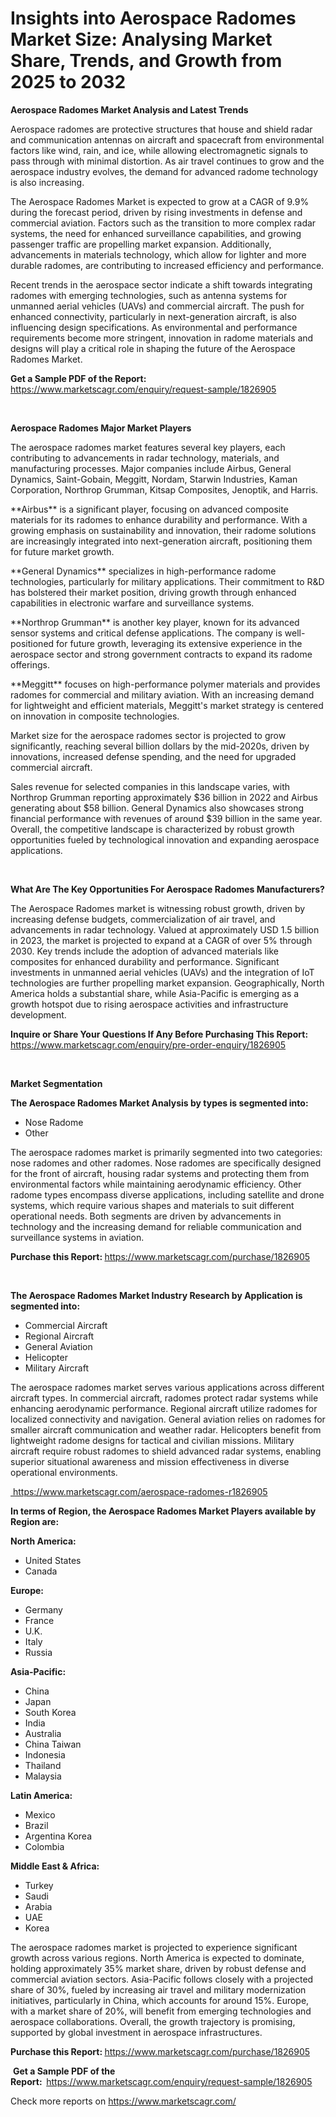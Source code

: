 <p><h1>Insights into Aerospace Radomes Market Size: Analysing Market Share, Trends, and Growth from 2025 to 2032</h1></p><p><strong>Aerospace Radomes Market Analysis and Latest Trends</strong></p>
<p><p>Aerospace radomes are protective structures that house and shield radar and communication antennas on aircraft and spacecraft from environmental factors like wind, rain, and ice, while allowing electromagnetic signals to pass through with minimal distortion. As air travel continues to grow and the aerospace industry evolves, the demand for advanced radome technology is also increasing.</p><p>The Aerospace Radomes Market is expected to grow at a CAGR of 9.9% during the forecast period, driven by rising investments in defense and commercial aviation. Factors such as the transition to more complex radar systems, the need for enhanced surveillance capabilities, and growing passenger traffic are propelling market expansion. Additionally, advancements in materials technology, which allow for lighter and more durable radomes, are contributing to increased efficiency and performance.</p><p>Recent trends in the aerospace sector indicate a shift towards integrating radomes with emerging technologies, such as antenna systems for unmanned aerial vehicles (UAVs) and commercial aircraft. The push for enhanced connectivity, particularly in next-generation aircraft, is also influencing design specifications. As environmental and performance requirements become more stringent, innovation in radome materials and designs will play a critical role in shaping the future of the Aerospace Radomes Market.</p></p>
<p><strong>Get a Sample PDF of the Report:&nbsp;</strong> <a href="https://www.marketscagr.com/enquiry/request-sample/1826905?utm_campaign=3534&utm_medium=2&utm_source=Github&utm_content=ia&utm_term=31032025&utm_id=aerospace-radomes">https://www.marketscagr.com/enquiry/request-sample/1826905</a></p>
<p>&nbsp;</p>
<p><strong>Aerospace Radomes Major Market Players</strong></p>
<p><p>The aerospace radomes market features several key players, each contributing to advancements in radar technology, materials, and manufacturing processes. Major companies include Airbus, General Dynamics, Saint-Gobain, Meggitt, Nordam, Starwin Industries, Kaman Corporation, Northrop Grumman, Kitsap Composites, Jenoptik, and Harris.</p><p>**Airbus** is a significant player, focusing on advanced composite materials for its radomes to enhance durability and performance. With a growing emphasis on sustainability and innovation, their radome solutions are increasingly integrated into next-generation aircraft, positioning them for future market growth.</p><p>**General Dynamics** specializes in high-performance radome technologies, particularly for military applications. Their commitment to R&D has bolstered their market position, driving growth through enhanced capabilities in electronic warfare and surveillance systems. </p><p>**Northrop Grumman** is another key player, known for its advanced sensor systems and critical defense applications. The company is well-positioned for future growth, leveraging its extensive experience in the aerospace sector and strong government contracts to expand its radome offerings.</p><p>**Meggitt** focuses on high-performance polymer materials and provides radomes for commercial and military aviation. With an increasing demand for lightweight and efficient materials, Meggitt's market strategy is centered on innovation in composite technologies.</p><p>Market size for the aerospace radomes sector is projected to grow significantly, reaching several billion dollars by the mid-2020s, driven by innovations, increased defense spending, and the need for upgraded commercial aircraft.</p><p>Sales revenue for selected companies in this landscape varies, with Northrop Grumman reporting approximately $36 billion in 2022 and Airbus generating about $58 billion. General Dynamics also showcases strong financial performance with revenues of around $39 billion in the same year. Overall, the competitive landscape is characterized by robust growth opportunities fueled by technological innovation and expanding aerospace applications.</p></p>
<p>&nbsp;</p>
<p><strong>What Are The Key Opportunities For Aerospace Radomes Manufacturers?</strong></p>
<p><p>The Aerospace Radomes market is witnessing robust growth, driven by increasing defense budgets, commercialization of air travel, and advancements in radar technology. Valued at approximately USD 1.5 billion in 2023, the market is projected to expand at a CAGR of over 5% through 2030. Key trends include the adoption of advanced materials like composites for enhanced durability and performance. Significant investments in unmanned aerial vehicles (UAVs) and the integration of IoT technologies are further propelling market expansion. Geographically, North America holds a substantial share, while Asia-Pacific is emerging as a growth hotspot due to rising aerospace activities and infrastructure development.</p></p>
<p><strong>Inquire or Share Your Questions If Any Before Purchasing This Report:</strong> <a href="https://www.marketscagr.com/enquiry/pre-order-enquiry/1826905?utm_campaign=3534&utm_medium=2&utm_source=Github&utm_content=ia&utm_term=31032025&utm_id=aerospace-radomes">https://www.marketscagr.com/enquiry/pre-order-enquiry/1826905</a></p>
<p>&nbsp;</p>
<p><strong>Market Segmentation</strong></p>
<p><strong>The Aerospace Radomes Market Analysis by types is segmented into:</strong></p>
<p><ul><li>Nose Radome</li><li>Other</li></ul></p>
<p><p>The aerospace radomes market is primarily segmented into two categories: nose radomes and other radomes. Nose radomes are specifically designed for the front of aircraft, housing radar systems and protecting them from environmental factors while maintaining aerodynamic efficiency. Other radome types encompass diverse applications, including satellite and drone systems, which require various shapes and materials to suit different operational needs. Both segments are driven by advancements in technology and the increasing demand for reliable communication and surveillance systems in aviation.</p></p>
<p><strong>Purchase this Report:&nbsp;</strong><a href="https://www.marketscagr.com/purchase/1826905?utm_campaign=3534&utm_medium=2&utm_source=Github&utm_content=ia&utm_term=31032025&utm_id=aerospace-radomes">https://www.marketscagr.com/purchase/1826905</a></p>
<p>&nbsp;</p>
<p><strong>The Aerospace Radomes Market Industry Research by Application is segmented into:</strong></p>
<p><ul><li>Commercial Aircraft</li><li>Regional Aircraft</li><li>General Aviation</li><li>Helicopter</li><li>Military Aircraft</li></ul></p>
<p><p>The aerospace radomes market serves various applications across different aircraft types. In commercial aircraft, radomes protect radar systems while enhancing aerodynamic performance. Regional aircraft utilize radomes for localized connectivity and navigation. General aviation relies on radomes for smaller aircraft communication and weather radar. Helicopters benefit from lightweight radome designs for tactical and civilian missions. Military aircraft require robust radomes to shield advanced radar systems, enabling superior situational awareness and mission effectiveness in diverse operational environments.</p></p>
<p><a href="https://www.marketscagr.com/aerospace-radomes-r1826905?utm_campaign=3534&utm_medium=2&utm_source=Github&utm_content=ia&utm_term=31032025&utm_id=aerospace-radomes">&nbsp;https://www.marketscagr.com/aerospace-radomes-r1826905</a></p>
<p><strong>In terms of Region, the Aerospace Radomes Market Players available by Region are:</strong></p>
<p>
    <p> <strong> North America: </strong>
        <ul>
            <li>United States</li>
            <li>Canada</li>
        </ul>
        </p> 
    <p> <strong> Europe: </strong>
        <ul>
            <li>Germany</li>
            <li>France</li>
            <li>U.K.</li>
            <li>Italy</li>
            <li>Russia</li>
        </ul>
        </p> 
    <p> <strong> Asia-Pacific: </strong>
        <ul>
            <li>China</li>
            <li>Japan</li>
            <li>South Korea</li>
            <li>India</li>
            <li>Australia</li>
            <li>China Taiwan</li>
            <li>Indonesia</li>
            <li>Thailand</li>
            <li>Malaysia</li>
        </ul>
        </p> 
    <p> <strong> Latin America: </strong>
        <ul>
            <li>Mexico</li>
            <li>Brazil</li>
            <li>Argentina Korea</li>
            <li>Colombia</li>
        </ul>
        </p> 
    <p> <strong> Middle East & Africa: </strong>
        <ul>
            <li>Turkey</li>
            <li>Saudi</li>
            <li>Arabia</li>
            <li>UAE</li>
            <li>Korea</li>
        </ul>
    </p>
    </p>
<p><p>The aerospace radomes market is projected to experience significant growth across various regions. North America is expected to dominate, holding approximately 35% market share, driven by robust defense and commercial aviation sectors. Asia-Pacific follows closely with a projected share of 30%, fueled by increasing air travel and military modernization initiatives, particularly in China, which accounts for around 15%. Europe, with a market share of 20%, will benefit from emerging technologies and aerospace collaborations. Overall, the growth trajectory is promising, supported by global investment in aerospace infrastructures.</p></p>
<p><strong>Purchase this Report: </strong><a href="https://www.marketscagr.com/purchase/1826905?utm_campaign=3534&utm_medium=2&utm_source=Github&utm_content=ia&utm_term=31032025&utm_id=aerospace-radomes">https://www.marketscagr.com/purchase/1826905</a></p>
<p>&nbsp;<strong>Get a Sample PDF of the Report:&nbsp;&nbsp;</strong><a href="https://www.marketscagr.com/enquiry/request-sample/1826905?utm_campaign=3534&utm_medium=2&utm_source=Github&utm_content=ia&utm_term=31032025&utm_id=aerospace-radomes">https://www.marketscagr.com/enquiry/request-sample/1826905</a></p>
<p><strong></strong></p>
<p>Check more reports on <a href="https://www.marketscagr.com/?utm_campaign=3534&utm_medium=2&utm_source=Github&utm_content=ia&utm_term=31032025&utm_id=aerospace-radomes">https://www.marketscagr.com/</a></p>